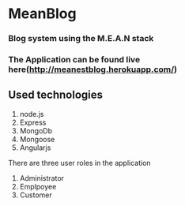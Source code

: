 MeanBlog
========
### Blog system using the M.E.A.N stack

### The Application can be found live here(http://meanestblog.herokuapp.com/)

Used technologies
------------

1. node.js
2. Express
3. MongoDb
4. Mongoose
5. Angularjs


There are three user roles in the application

1. Administrator
2. Emplpoyee
3. Customer
